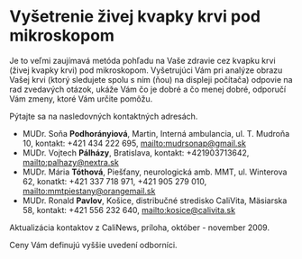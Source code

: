 Vyšetrenie živej kvapky krvi pod mikroskopom
============================================
Je to veľmi zaujímavá metóda pohľadu na Vaše zdravie cez kvapku krvi (živej
kvapky krvi) pod mikroskopom. Vyšetrujúci Vám pri analýze obrazu Vašej krvi
(ktorý sledujete spolu s ním (ňou) na displeji počítača) odpovie na rad
zvedavých otázok, ukáže Vám čo je dobré a čo menej dobré, odporučí Vám zmeny,
ktoré Vám určite pomôžu.

Pýtajte sa na nasledovných kontaktných adresách.

* MUDr. Soňa **Podhorányiová**, Martin, Interná ambulancia, ul. T. Mudroňa 10, kontakt: +421 434 222 695, <mailto:mudrsonap@gmail.sk>
* MUDr. Vojtech **Pálházy**, Bratislava, kontakt: +421903713642, <mailto:palhazy@nextra.sk>
* MUDr. Mária **Tóthová**, Piešťany, neurologická amb. MMT, ul. Winterova 62, konatkt: +421 337 718 971, +421 905 279 010, <mailto:mmtpiestany@orangemail.sk>
* MUDr. Ronald **Pavlov**, Košice, distribučné stredisko CaliVita, Mäsiarska 58, kontakt: +421 556 232 640, <mailto:kosice@calivita.sk>

Aktualizácia kontaktov z CaliNews, príloha, október - november 2009.

Ceny Vám definujú vyššie uvedení odborníci.
